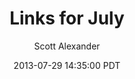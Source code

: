 ---
layout: podcast
title: "Links for July"
author: Scott Alexander
description: https://slatestarcodex.com/2013/07/29/links-for-july/
date: 2013-07-29 14:35:00 PDT
length: 1593506
duration: 398
guid: links-for-july
---